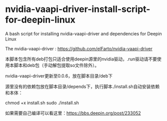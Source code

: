 # nvidia-vaapi-driver-install-script-for-deepin-linux
A bash script for installing nvidia-vaapi-driver and dependencies for Deepin Linux

The nvidia-vaapi-driver : https://github.com/elFarto/nvidia-vaapi-driver

本脚本包含所有deb打包只适合使用deepin源里的nvidia驱动，.run驱动请不要使用本脚本和deb包（手动解包提取so文件除外）。

nvidia-vaapi-driver更新至0.0.6，放在脚本目录/deb下

源里没有的依赖包放在脚本目录/depends下，执行脚本./install.sh自动安装依赖和本体：

chmod +x install.sh
sudo ./install.sh

如果需要自己编译可以看这里：https://bbs.deepin.org/post/233052

